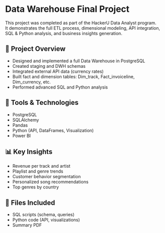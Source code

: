 # Data Warehouse Final Project

This project was completed as part of the HackerU Data Analyst program.  
It demonstrates the full ETL process, dimensional modeling, API integration, SQL & Python analysis, and business insights generation.

## 🚀 Project Overview
- Designed and implemented a full Data Warehouse in PostgreSQL
- Created staging and DWH schemas
- Integrated external API data (currency rates)
- Built fact and dimension tables: Dim_track, Fact_invoiceline, Dim_currency, etc.
- Performed advanced SQL and Python analysis

## 🧰 Tools & Technologies
- PostgreSQL
- SQLAlchemy
- Pandas
- Python (API, DataFrames, Visualization)
- Power BI

## 📊 Key Insights
- Revenue per track and artist
- Playlist and genre trends
- Customer behavior segmentation
- Personalized song recommendations
- Top genres by country

## 📎 Files Included
- SQL scripts (schema, queries)
- Python code (API, visualizations)
- Summary PDF
